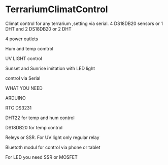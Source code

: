 # TerrariumClimatControl
Climat control for any terrarium ,setting via serial.
4 DS18DB20 sensors or 1 DHT and 2 DS18DB20 or 2 DHT

4 power outlets

Hum and temp comtrol

UV LIGHT control

Sunset and Sunrise imitation with LED light

control via Serial


WHAT YOU NEED 

ARDUINO

RTC DS3231

DHT22 for temp and hum control

DS18DB20 for temp control

Releys or SSR. For UV light only regular relay

Bluetoth modul for control via phone
 or tablet
 
 For LED you need SSR or MOSFET
